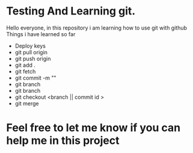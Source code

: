 # Testing And Learning git.

Hello everyone, in this repository i am learning how to use git with github
Things i have learned so far

- Deploy keys
- git pull origin <branch>
- git push origin <branch>
- git add .
- git fetch
- git commit -m "<commit message>"
- git branch <new branch name>
- git branch
- git checkout <branch || commit id >
- git merge <branch to merge into the current branch>

# Feel free to let me know if you can help me in this project
